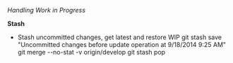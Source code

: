 
*Handling Work in Progress*

**Stash**

- Stash uncommitted changes, get latest and restore WIP
    git stash save "Uncommitted changes before update operation at 9/18/2014 9:25 AM"
    git merge --no-stat -v origin/develop
    git stash pop
    
